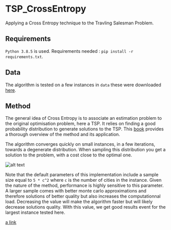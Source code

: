 # TSP_CrossEntropy
Applying a Cross Entropy technique to the Travling Salesman Problem.


## Requirements

`Python 3.8.5` is used. Requirements needed : `pip install -r requirements.txt`.

## Data

The algorithm is tested on a few instances in `data` these were downloaded [here](https://people.sc.fsu.edu/~jburkardt/datasets/tsp/tsp.html).


## Method 

The general idea of Cross Entropy is to associate an estimation problem to the original optimisation problem, here a TSP. It relies on finding a good probability distribution to generate solutions to the TSP. This [book](https://www.springer.com/gp/book/9780387212401) provides a thorough overview of the method and its application. 


The algorithm converges quickly on small instances, in a few iterations, towards a degenerate distribution. When sampling this distribution you get a solution to the problem, with a cost close to the optimal one.

![alt text](https://github.com/mehdibnc/TSP_CrossEntropy/figures/tsp_convergence_15_cities_291.png?raw=true)

Note that the default parameters of this implementation include a sample size equal to `5 * c^2` where `c` is the number of cities in the instance. Given the nature of the method, performance is highly sensitive to this parameter. A larger sample comes with better monte carlo approximations and therefore solutions of better quality but also increases the computationnal load. Decreasing the value will make the algorithm faster but will likely decrease solutions quality. With this value, we get good results event for the largest instance tested here.


[a link](https://github.com/mehdibnc/TSP_CrossEntropy/figures/tsp_convergence_48_cities_33523.png?)